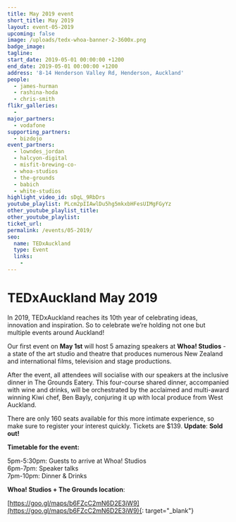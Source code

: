 ```yaml
---
title: May 2019 event
short_title: May 2019
layout: event-05-2019
upcoming: false
image: /uploads/tedx-whoa-banner-2-3600x.png
badge_image:
tagline:
start_date: 2019-05-01 00:00:00 +1200
end_date: 2019-05-01 00:00:00 +1200
address: '8-14 Henderson Valley Rd, Henderson, Auckland'
people:
  - james-hurman
  - rashina-hoda
  - chris-smith
flikr_galleries:
  -
major_partners:
  - vodafone
supporting_partners:
  - bizdojo
event_partners:
  - lowndes_jordan
  - halcyon-digital
  - misfit-brewing-co-
  - whoa-studios
  - the-grounds
  - babich
  - white-studios
highlight_video_id: sDgL_9RbDrs
youtube_playlist: PLcm2pIIAwlDu5hg5mkxbHFesUIMgFGyYz
other_youtube_playlist_title:
other_youtube_playlist:
ticket_url:
permalink: /events/05-2019/
seo:
  name: TEDxAuckland
  type: Event
  links:
    -
---
```


# TEDxAuckland May 2019

In 2019, TEDxAuckland reaches its 10th year of celebrating ideas, innovation and inspiration. So to celebrate we’re holding not one but multiple events around Auckland\!

Our first event on **May 1st** will host 5 amazing speakers at **Whoa\! Studios** - a state of the art studio and theatre that produces numerous New Zealand and international films, television and stage productions.

After the event, all attendees will socialise with our speakers at the inclusive dinner in The Grounds Eatery. This four-course shared dinner, accompanied with wine and drinks, will be orchestrated by the acclaimed and multi-award winning Kiwi chef, Ben Bayly, conjuring it up with local produce from West Auckland.

There are only 160 seats available for this more intimate experience, so make sure to register your interest quickly. Tickets are $139. **Update**\: **Sold out\!**

**Timetable for the event:**

5pm-5:30pm: Guests to arrive at Whoa\! Studios<br>6pm-7pm: Speaker talks<br>7pm-10pm: Dinner & Drinks

**Whoa\! Studios + The Grounds location**\:&nbsp;

[https://goo.gl/maps/b6FZcC2mN6D2E3iW9](https://goo.gl/maps/b6FZcC2mN6D2E3iW9){: target="_blank"}

&nbsp;